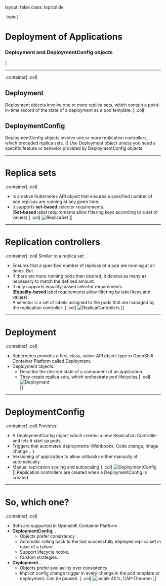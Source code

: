 layout: false
class: topicslide

.topic[

# Deployment of Applications

### Deployment and DeploymentConfig objects

]

---

.container[
.col[
## Deployment  
Deployment objects involve one or more replica sets, which contain a point-in-time record of the state of a deployment as a pod template.
]
.col[
##  DeploymentConfig  
DeploymentConfig objects involve one or more replication controllers, which preceded replica sets.
]]
Use Deployment object unless you need a specific feature or behavior provided by DeploymentConfig objects.

---

# Replica sets
.container[
.col[
- Is a native Kubernetes API object that ensures a specified number of pod replicas are running at any given time.
- It supports **set-based** selector requirements.  
  (**Set-based** label requirements allow filtering keys according to a set of values)
]
.col[
![ReplicaSet](../img/replicaset_def.png)
]]

---

# Replication controllers
.container[
.col[
Similar to a replica set: 
- Ensures that a specified number of replicas of a pod are running at all times. 
But
- If there are more running pods than desired, it deletes as many as necessary to match the defined amount.
- It only supports equality-based selector requirements.  
  (**Equality-based** label requirements allow filtering by label keys and values)  
A selector is a set of labels assigned to the pods that are managed by the replication controller.
]
.col[
![ReplicaControllers](../img/replicacontrollers_def.png)
]]

---

# Deployment
.container[
.col[
- Kubernetes provides a first-class, native API object type in OpenShift Container Platform called Deployment.
- Deployment objects:
  - Describe the desired state of a component of an application.
  - They create replica sets, which orchestrate pod lifecycles
]
.col[
![Deployment](../img/deployment_def.png)    
]]

---

# DeploymentConfig
.container[
.col[
Provides:
- A DeploymentConfig object which creates a new Replication Controller and lets it start up pods.
- Triggers that automated deployments (Wehbooks, Code change, Image change ...)
- Versioning of application to allow rollbacks either manually of automatically.
- Manual replication scaling and autoscaling
]
.col[
![DeploymentConfig](../img/deploymentconfig_def.png) 
]]
Replication controllers are created when a DeploymentConfig is created.

---

# So, which one?
.container[
.col[
- Both are supported in Openshift Container Platform
- **DeploymentConfig**... 
  - Objects prefer consistency
  - Automatic rolling back to the last successfully deployed replica set in case of a failure.
  - Support lifecycle hooks.
  - Custom strategies.
- **Deployment**... 
  - Objects prefer availavility over consistency
  - Implicit config change trigger in every change in the pod template or deployment. Can be paused.
]
.col[
![:scale 40%, CAP-Theorem](../img/CAP_Theorem_Venn_Diagram.png)
]]
